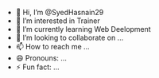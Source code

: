 - 👋 Hi, I’m @SyedHasnain29
- 👀 I’m interested in Trainer
- 🌱 I’m currently learning Web Deelopment
- 💞️ I’m looking to collaborate on ...
- 📫 How to reach me ...
- 😄 Pronouns: ...
- ⚡ Fun fact: ...

<!---
SyedHasnain29/SyedHasnain29 is a ✨ special ✨ repository because its `README.md` (this file) appears on your GitHub profile.
You can click the Preview link to take a look at your changes.
--->
